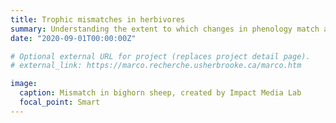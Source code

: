 ```yaml
---
title: Trophic mismatches in herbivores
summary: Understanding the extent to which changes in phenology match across trophic levels has been one of my main research areas. I used long term data of individually marked [bighorn sheep](https://marco.recherche.usherbrooke.ca/marco.htm) to explore research questions related to reproductive and vegetation phenologies. Artwork by [Impact Media Lab](https://www.impactmedialab.com)
date: "2020-09-01T00:00:00Z"

# Optional external URL for project (replaces project detail page).
# external_link: https://marco.recherche.usherbrooke.ca/marco.htm

image:
  caption: Mismatch in bighorn sheep, created by Impact Media Lab
  focal_point: Smart
---
```

